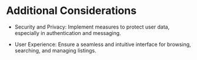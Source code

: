 <!-- Any extra features if we have time -->

# Additional Considerations

- Security and Privacy: Implement measures to protect user data, especially in authentication and messaging.

- User Experience: Ensure a seamless and intuitive interface for browsing, searching, and managing listings.
